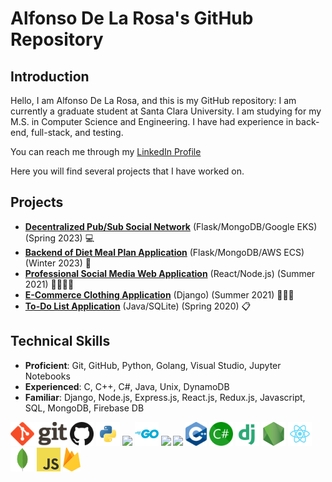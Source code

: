 # Alfonso De La Rosa's GitHub Repository

## Introduction
Hello, I am Alfonso De La Rosa, and this is my GitHub repository:
I am currently a graduate student at Santa Clara University. I am studying for my M.S. in Computer Science and Engineering. I have had experience in back-end, full-stack, and testing.

You can reach me through my [LinkedIn Profile](https://www.linkedin.com/in/alfonso-delarosa/)

Here you will find several projects that I have worked on.

## Projects
- [**Decentralized Pub/Sub Social Network**](https://github.com/alfonsodelarosa4/SCU-COEN317-Project) (Flask/MongoDB/Google EKS) (Spring 2023) 💻
- [**Backend of Diet Meal Plan Application**](https://github.com/husainunwalla/python-api-docker) (Flask/MongoDB/AWS ECS) (Winter 2023) 🥗 
- [**Professional Social Media Web Application**](https://github.com/alfonsodelarosa4/Professional-Social-Network) (React/Node.js) (Summer 2021) 👨‍💼👩‍💼
- [**E-Commerce Clothing Application**](https://github.com/alfonsodelarosa4/E-Commerce-Clothing-Store) (Django) (Summer 2021) 👕👖👞
- [**To-Do List Application**](https://github.com/alfonsodelarosa4/To-List-Application) (Java/SQLite) (Spring 2020) 📋

## Technical Skills
- **Proficient**: Git, GitHub, Python, Golang, Visual Studio, Jupyter Notebooks
- **Experienced**: C, C++, C#, Java, Unix, DynamoDB
- **Familiar**: Django, Node.js, Express.js, React.js, Redux.js, Javascript, SQL, MongoDB, Firebase DB

<div>
<img src="https://github.com/alfonsodelarosa4/alfonsodelarosa4/blob/main/technologies/git-logo.png" height="38">
<img src="https://github.com/alfonsodelarosa4/alfonsodelarosa4/blob/main/technologies/GitHub.png"  height="38">
<img src="https://github.com/alfonsodelarosa4/alfonsodelarosa4/blob/main/technologies/python.png" height="38" >

<img src="https://user-images.githubusercontent.com/25181517/117201156-9a724800-adec-11eb-9a9d-3cd0f67da4bc.png" height="38" >
<img src="https://github.com/alfonsodelarosa4/alfonsodelarosa4/blob/main/technologies/golang_logo_icon_171073.png"  height="38" >
<img src="https://user-images.githubusercontent.com/25181517/182618272-390ab138-7b29-44a0-85a2-62633957d815.png"  height="38" >
<img src="https://user-images.githubusercontent.com/25181517/183914128-3fc88b4a-4ac1-40e6-9443-9a30182379b7.png" height="38" >
<img src="https://github.com/alfonsodelarosa4/alfonsodelarosa4/blob/main/technologies/Cplusplus.png"  height="38" >
<img src="https://github.com/alfonsodelarosa4/alfonsodelarosa4/blob/main/technologies/Csharp.png"  height="38" >
<img src="https://github.com/alfonsodelarosa4/alfonsodelarosa4/blob/main/technologies/django-icon.png"  height="38" >


<img src="https://github.com/alfonsodelarosa4/alfonsodelarosa4/blob/main/technologies/nodejs.png"  height="38" >
<img src="https://github.com/alfonsodelarosa4/alfonsodelarosa4/blob/main/technologies/react.png"  height="38" >
<img src="https://github.com/alfonsodelarosa4/alfonsodelarosa4/blob/main/technologies/mongodb-leaf.png"  height="38" >
<img src="https://github.com/alfonsodelarosa4/alfonsodelarosa4/blob/main/technologies/javascript.png"  height="38" >
<img src="https://github.com/alfonsodelarosa4/alfonsodelarosa4/blob/main/technologies/firebase-logo.png"  height="38" >


</div>

<!---
alfonsodelarosa4/alfonsodelarosa4 is a ✨ special ✨ repository because its `README.md` (this file) appears on your GitHub profile.
You can click the Preview link to take a look at your changes.
--->
